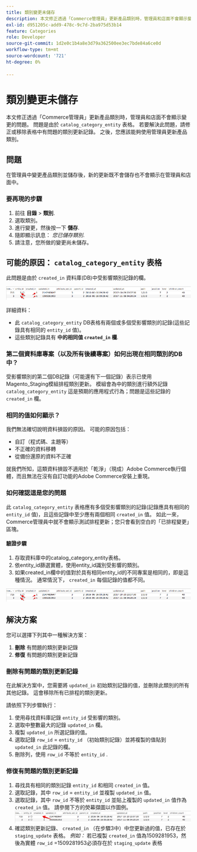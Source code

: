 ```yaml
---
title: 類別變更未儲存
description: 本文修正透過「Commerce管理員」更新產品類別時，管理員和店面不會顯示變更的問題。 問題是由於'catalog_category_entity'表格中的資料損毀所造成。 若要解決此問題，請修正或移除表格中有問題的類別更新記錄。 之後，您應該能夠使用管理員更新產品類別。
exl-id: d951205c-add9-478c-9c7d-2ba975d53b14
feature: Categories
role: Developer
source-git-commit: 1d2e0c1b4a8e3d79a362500ee3ec7bde84a6ce0d
workflow-type: tm+mt
source-wordcount: '721'
ht-degree: 0%

---
```


# 類別變更未儲存

本文修正透過「Commerce管理員」更新產品類別時，管理員和店面不會顯示變更的問題。 問題是由於 `catalog_category_entity` 表格。 若要解決此問題，請修正或移除表格中有問題的類別更新記錄。 之後，您應該能夠使用管理員更新產品類別。

## 問題

在管理員中變更產品類別並儲存後，新的更新既不會儲存也不會顯示在管理員和店面中。

### 要再現的步驟

1. 前往 **目錄** > **類別**.
1. 選取類別。
1. 進行變更，然後按一下 **儲存**.
1. 隨即顯示訊息： *您已儲存類別*.
1. 請注意，您所做的變更尚未儲存。

## 可能的原因： `catalog_category_entity` 表格

此問題是由於 `created_in` 資料庫(DB)中受影響類別記錄的欄。

![catalog_category_entity表格中的資料已損毀](assets/catalog_category_entity.png)

詳細資料：

* 此 `catalog_category_entity` DB表格有兩個或多個受影響類別的記錄(這些記錄具有相同的 `entity_id` 值)。
* 這些類別記錄具有 **中的相同值 `created_in` 欄**.

### 第二個資料庫專案（以及所有後續專案）如何出現在相同類別的DB中？

受影響類別的第二個DB記錄（可能還有下一個記錄）表示已使用Magento\_Staging模組排程類別更新。 模組會為中的類別進行額外記錄 `catalog_category_entity` 這是預期的應用程式行為；問題是這些記錄的 `created_in` 欄。

### 相同的值如何顯示？

我們無法確切說明資料損毀的原因。 可能的原因包括：

* 自訂（程式碼、主題等）
* 不正確的資料移轉
* 從備份還原的資料不正確

就我們所知，這類資料損毀不適用於「乾淨」（現成）Adobe Commerce執行個體，而且無法在沒有自訂功能的Adobe Commerce安裝上重現。

### 如何確認這是您的問題

此 `catalog_category_entity` 表格應有多個受影響類別的記錄(記錄應具有相同的 `entity_id` 值)，且這些記錄中至少應有兩個相同 `created_in` 值。 如此一來，Commerce管理員中就不會顯示測試排程更新；您只會看到空白的「已排程變更」區塊。

#### 驗證步驟

1. 存取資料庫中的catalog\_category\_entity表格。
1. 依entity\_id篩選實體，使用entity\_id識別受影響的類別。
1. 如果created\_in欄中的值對於具有相同entity\_id的不同專案是相同的，即是這種情況。 通常情況下， `created_in` 每個記錄的值都不同。

![catalog_category_entity表格中的資料已損毀](assets/catalog_category_entity.png)

## 解決方案

您可以選擇下列其中一種解決方案：

1. **刪除** 有問題的類別更新記錄
1. **修復** 有問題的類別更新記錄

### 刪除有問題的類別更新記錄

在此解決方案中，您需要將 `updated_in` 初始類別記錄的值，並刪除此類別的所有其他記錄。 這會移除所有已排程的類別更新。

請依照下列步驟執行：

1. 使用尋找資料庫記錄 `entity_id` 受影響的類別。
1. 選取中整數最大的記錄 `updated_in` 欄。
1. 複製 `updated_in` 所選記錄的值。
1. 選取記錄 `row_id` = `entity_id` （初始類別記錄）並將複製的值貼到 `updated_in` 此記錄的欄。
1. 刪除列，使用 `row_id` 不等於 `entity_id` .

### 修復有問題的類別更新記錄

1. 尋找具有相同的類別記錄 `entity_id` 和相同 `created_in` 值。
1. 選取記錄，其中 `row_id` = `entity_id` 並複製 `updated_in` 值。
1. 選取記錄，其中 `row_id` 不等於 `entity_id` 並貼上複製的 `updated_in` 值作為 `created_in` 值。 請參閱下方的熒幕擷圖以作圖例。    ![複製created_in value.png](assets/copy_created-in_value.png)
1. 確認類別更新記錄、 `created_in` （在步驟3中）中您更新過的值，已存在於 `staging_update` 表格。 *例如：* 若已複製 `created_in` 值為1509281953，然後為實體 `row_id` =1509281953必須存在於 `staging_update` 表格
